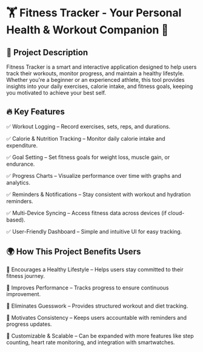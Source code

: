 # 🏋️ Fitness Tracker - Your Personal Health & Workout Companion 💪

## 📌 Project Description
Fitness Tracker is a smart and interactive application designed to help users track their workouts, monitor progress, and maintain a healthy lifestyle. Whether you're a beginner or an experienced athlete, this tool provides insights into your daily exercises, calorie intake, and fitness goals, keeping you motivated to achieve your best self.

## 🔥 Key Features
✅ Workout Logging – Record exercises, sets, reps, and durations.

✅ Calorie & Nutrition Tracking – Monitor daily calorie intake and expenditure.

✅ Goal Setting – Set fitness goals for weight loss, muscle gain, or endurance.

✅ Progress Charts – Visualize performance over time with graphs and analytics.

✅ Reminders & Notifications – Stay consistent with workout and hydration reminders.

✅ Multi-Device Syncing – Access fitness data across devices (if cloud-based).

✅ User-Friendly Dashboard – Simple and intuitive UI for easy tracking.

## 🌍 How This Project Benefits Users
🏃 Encourages a Healthy Lifestyle – Helps users stay committed to their fitness journey.

🏃 Improves Performance – Tracks progress to ensure continuous improvement.

🏃 Eliminates Guesswork – Provides structured workout and diet tracking.

🏃 Motivates Consistency – Keeps users accountable with reminders and progress updates.

🏃 Customizable & Scalable – Can be expanded with more features like step counting, heart rate monitoring, and integration with smartwatches.
